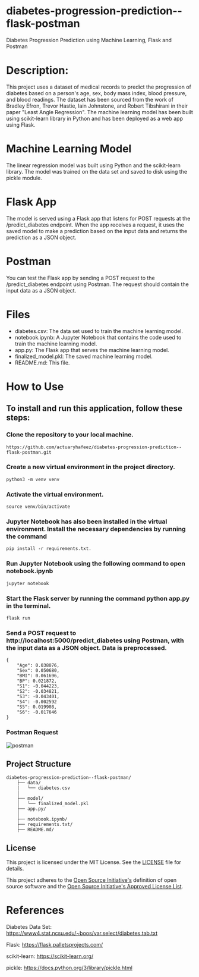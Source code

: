 # diabetes-progression-prediction--flask-postman
Diabetes Progression Prediction using Machine Learning, Flask and Postman

# Description: 
This project uses a dataset of medical records to predict the progression of diabetes based on a person's age, sex, body mass index, blood pressure, and blood readings. The dataset has been sourced from the work of Bradley Efron, Trevor Hastie, Iain Johnstone, and Robert Tibshirani in their paper "Least Angle Regression". The machine learning model has been built using scikit-learn library in Python and has been deployed as a web app using Flask.


# Machine Learning Model
The linear regression model was built using Python and the scikit-learn library. The model was trained on the data set and saved to disk using the pickle module.

# Flask App
The model is served using a Flask app that listens for POST requests at the /predict_diabetes endpoint. When the app receives a request, it uses the saved model to make a prediction based on the input data and returns the prediction as a JSON object.

# Postman
You can test the Flask app by sending a POST request to the /predict_diabetes endpoint using Postman. The request should contain the input data as a JSON object.

# Files
* diabetes.csv: The data set used to train the machine learning model.
* notebook.ipynb: A Jupyter Notebook that contains the code used to train the machine learning model.
* app.py: The Flask app that serves the machine learning model.
* finalized_model.pkl: The saved machine learning model.
* README.md: This file.

# How to Use
## To install and run this application, follow these steps:

### Clone the repository to your local machine.
    https://github.com/actuaryhafeez/diabetes-progression-prediction--flask-postman.git
### Create a new virtual environment in the project directory.
    python3 -m venv venv
### Activate the virtual environment. 
    source venv/bin/activate
### Jupyter Notebook has also been installed in the virtual environment. Install the necessary dependencies by running the command
    pip install -r requirements.txt.
### Run Jupyter Notebook using the following command to open notebook.ipynb
    jupyter notebook
### Start the Flask server by running the command python app.py in the terminal.
    flask run
### Send a POST request to http://localhost:5000/predict_diabetes using Postman, with the input data as a JSON object. Data is preprocessed. 

    {
        "Age": 0.038076,
        "Sex": 0.050680,
        "BMI": 0.061696,
        "BP": 0.021872,
        "S1": -0.044223,
        "S2": -0.034821,
        "S3": -0.043401,
        "S4": -0.002592
        "S5": 0.019908,
        "S6": -0.017646
    }
    
 ### Postman Request 
 ![postman](https://user-images.githubusercontent.com/55107467/233799799-d45b90b2-da63-4542-9d68-d4abc269b9e4.png)


## Project Structure 

    diabetes-progression-prediction--flask-postman/
        ├── data/
        |   └── diabetes.csv
        │   
        ├── model/
        │   └── finalized_model.pkl
        ├── app.py/
        │  
        ├── notebook.ipynb/
        ├── requirements.txt/
        ├── README.md/

## License

This project is licensed under the MIT License. See the [LICENSE](LICENSE) file for details.

This project adheres to the [Open Source Initiative's](https://opensource.org) definition of open source software and the [Open Source Initiative's Approved License List](https://opensource.org/licenses/alphabetical).


# References

Diabetes Data Set: https://www4.stat.ncsu.edu/~boos/var.select/diabetes.tab.txt

Flask: https://flask.palletsprojects.com/

scikit-learn: https://scikit-learn.org/

pickle: https://docs.python.org/3/library/pickle.html
